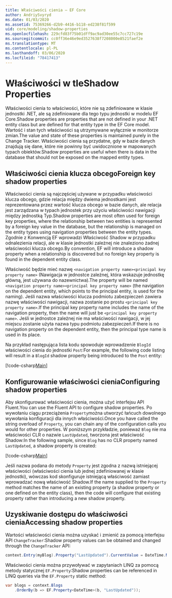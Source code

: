 ```yaml
---
title: Właściwości cienia — EF Core
author: AndriySvyryd
ms.date: 01/03/2020
ms.assetid: 75369266-d2b9-4416-b118-ed238f81f599
uid: core/modeling/shadow-properties
ms.openlocfilehash: 229cfd83f75b01dff9ac9ad30ee55c7cc727c19e
ms.sourcegitcommit: cc0ff36e46e9ed3527638f7208000e8521faef2e
ms.translationtype: MT
ms.contentlocale: pl-PL
ms.lasthandoff: 03/06/2020
ms.locfileid: "78417413"
---
```

# <a name="shadow-properties"></a><span data-ttu-id="ae240-102">Właściwości w tle</span><span class="sxs-lookup"><span data-stu-id="ae240-102">Shadow Properties</span></span>

<span data-ttu-id="ae240-103">Właściwości cienia to właściwości, które nie są zdefiniowane w klasie jednostki .NET, ale są zdefiniowane dla tego typu jednostki w modelu EF Core.</span><span class="sxs-lookup"><span data-stu-id="ae240-103">Shadow properties are properties that are not defined in your .NET entity class but are defined for that entity type in the EF Core model.</span></span> <span data-ttu-id="ae240-104">Wartość i stan tych właściwości są utrzymywane wyłącznie w monitorze zmian.</span><span class="sxs-lookup"><span data-stu-id="ae240-104">The value and state of these properties is maintained purely in the Change Tracker.</span></span> <span data-ttu-id="ae240-105">Właściwości cienia są przydatne, gdy w bazie danych znajdują się dane, które nie powinny być uwidocznione w mapowanych typach obiektów.</span><span class="sxs-lookup"><span data-stu-id="ae240-105">Shadow properties are useful when there is data in the database that should not be exposed on the mapped entity types.</span></span>

## <a name="foreign-key-shadow-properties"></a><span data-ttu-id="ae240-106">Właściwości cienia klucza obcego</span><span class="sxs-lookup"><span data-stu-id="ae240-106">Foreign key shadow properties</span></span>

<span data-ttu-id="ae240-107">Właściwości cienia są najczęściej używane w przypadku właściwości klucza obcego, gdzie relacja między dwiema jednostkami jest reprezentowana przez wartość klucza obcego w bazie danych, ale relacja jest zarządzana w typach jednostek przy użyciu właściwości nawigacji między jednostką Typ.</span><span class="sxs-lookup"><span data-stu-id="ae240-107">Shadow properties are most often used for foreign key properties, where the relationship between two entities is represented by a foreign key value in the database, but the relationship is managed on the entity types using navigation properties between the entity types.</span></span> <span data-ttu-id="ae240-108">Zgodnie z Konwencją EF wprowadzi Właściwość Shadow w przypadku odnalezienia relacji, ale w klasie jednostki zależnej nie znaleziono żadnej właściwości klucza obcego.</span><span class="sxs-lookup"><span data-stu-id="ae240-108">By convention, EF will introduce a shadow property when a relationship is discovered but no foreign key property is found in the dependent entity class.</span></span>

<span data-ttu-id="ae240-109">Właściwość będzie mieć nazwę `<navigation property name><principal key property name>` (Nawigacja w jednostce zależnej, która wskazuje jednostkę główną, jest używana do nazewnictwa).</span><span class="sxs-lookup"><span data-stu-id="ae240-109">The property will be named `<navigation property name><principal key property name>` (the navigation on the dependent entity, which points to the principal entity, is used for the naming).</span></span> <span data-ttu-id="ae240-110">Jeśli nazwa właściwości klucza podmiotu zabezpieczeń zawiera nazwę właściwości nawigacji, nazwa zostanie po prostu `<principal key property name>`.</span><span class="sxs-lookup"><span data-stu-id="ae240-110">If the principal key property name includes the name of the navigation property, then the name will just be `<principal key property name>`.</span></span> <span data-ttu-id="ae240-111">Jeśli w jednostce zależnej nie ma właściwości nawigacji, w jej miejscu zostanie użyta nazwa typu podmiotu zabezpieczeń.</span><span class="sxs-lookup"><span data-stu-id="ae240-111">If there is no navigation property on the dependent entity, then the principal type name is used in its place.</span></span>

<span data-ttu-id="ae240-112">Na przykład następująca lista kodu spowoduje wprowadzenie `BlogId` właściwości cienia do jednostki `Post`:</span><span class="sxs-lookup"><span data-stu-id="ae240-112">For example, the following code listing will result in a `BlogId` shadow property being introduced to the `Post` entity:</span></span>

[!code-csharp[Main](../../../samples/core/Modeling/Conventions/ShadowForeignKey.cs?name=Conventions&highlight=21-23)]

## <a name="configuring-shadow-properties"></a><span data-ttu-id="ae240-113">Konfigurowanie właściwości cienia</span><span class="sxs-lookup"><span data-stu-id="ae240-113">Configuring shadow properties</span></span>

<span data-ttu-id="ae240-114">Aby skonfigurować właściwości cienia, można użyć interfejsu API Fluent.</span><span class="sxs-lookup"><span data-stu-id="ae240-114">You can use the Fluent API to configure shadow properties.</span></span> <span data-ttu-id="ae240-115">Po wywołaniu ciągu przeciążenia `Property`można utworzyć łańcuch dowolnego wywołania konfiguracji dla innych właściwości.</span><span class="sxs-lookup"><span data-stu-id="ae240-115">Once you have called the string overload of `Property`, you can chain any of the configuration calls you would for other properties.</span></span> <span data-ttu-id="ae240-116">W poniższym przykładzie, ponieważ `Blog` nie ma właściwości CLR o nazwie `LastUpdated`, tworzona jest właściwość Shadow:</span><span class="sxs-lookup"><span data-stu-id="ae240-116">In the following sample, since `Blog` has no CLR property named `LastUpdated`, a shadow property is created:</span></span>

[!code-csharp[Main](../../../samples/core/Modeling/FluentAPI/ShadowProperty.cs?name=ShadowProperty&highlight=8)]

<span data-ttu-id="ae240-117">Jeśli nazwa podana do metody `Property` jest zgodna z nazwą istniejącej właściwości (właściwości cienia lub jednej zdefiniowanej w klasie jednostki), wówczas kod skonfiguruje istniejącą właściwość zamiast wprowadzać nową właściwość Shadow.</span><span class="sxs-lookup"><span data-stu-id="ae240-117">If the name supplied to the `Property` method matches the name of an existing property (a shadow property or one defined on the entity class), then the code will configure that existing property rather than introducing a new shadow property.</span></span>

## <a name="accessing-shadow-properties"></a><span data-ttu-id="ae240-118">Uzyskiwanie dostępu do właściwości cienia</span><span class="sxs-lookup"><span data-stu-id="ae240-118">Accessing shadow properties</span></span>

<span data-ttu-id="ae240-119">Wartości właściwości cienia można uzyskać i zmienić za pomocą interfejsu API `ChangeTracker`:</span><span class="sxs-lookup"><span data-stu-id="ae240-119">Shadow property values can be obtained and changed through the `ChangeTracker` API:</span></span>

``` csharp
context.Entry(myBlog).Property("LastUpdated").CurrentValue = DateTime.Now;
```

<span data-ttu-id="ae240-120">Właściwości cienia można przywoływać w zapytaniach LINQ za pomocą metody statycznej `EF.Property`:</span><span class="sxs-lookup"><span data-stu-id="ae240-120">Shadow properties can be referenced in LINQ queries via the `EF.Property` static method:</span></span>

``` csharp
var blogs = context.Blogs
    .OrderBy(b => EF.Property<DateTime>(b, "LastUpdated"));
```
